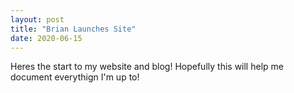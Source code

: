 ```yaml
---
layout: post
title: "Brian Launches Site"
date: 2020-06-15
---
```


Heres the start to my website and blog! Hopefully this will help me document everythign I'm up to!
